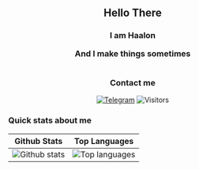 <h2 align="center">Hello There</h2>
<h3 align="center">
  I am Haalon
  
  And I make things sometimes 
</h3>
<h1></h1>
<h3 align="center">Contact me</h3>
<p align="center">
<a href="https://t.me/@aalon"><img alt="Telegram" src="https://img.shields.io/badge/-Telegram-1a1b27?style=flat&logo=telegram"></a>
<img alt="Visitors" src="https://visitor-badge.glitch.me/badge?page_id=Haalon.Haalon">
</p>

### Quick stats about me
| Github Stats | Top Languages |
| --- | --- |
| ![Github stats](https://github-readme-stats.vercel.app/api?username=Haalon&show_icons=true&title_color=E22B12&icon_color=E22B12&include_all_commits=true&text_color=9f9f9f&bg_color=151515&count_private=true) | ![Top languages](https://github-readme-stats.vercel.app/api/top-langs/?username=Haalon&langs_coun=10&show_icons=true&title_color=E22B12&icon_color=E22B12&text_color=9f9f9f&bg_color=151515&count_private=true&layout=compact) |
